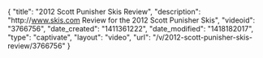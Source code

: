 {
    "title": "2012 Scott Punisher Skis Review",
    "description": "http:\/\/www.skis.com Review for the 2012 Scott Punisher Skis",
    "videoid": "3766756",
    "date_created": "1411361222",
    "date_modified": "1418182017",
    "type": "captivate",
    "layout": "video",
    "url": "\/v\/2012-scott-punisher-skis-review\/3766756"
}